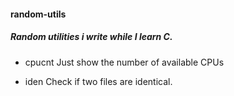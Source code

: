 #### random-utils

##### Random utilities i write while I learn C.

* cpucnt
Just show the number of available CPUs

* iden
Check if two files are identical.
